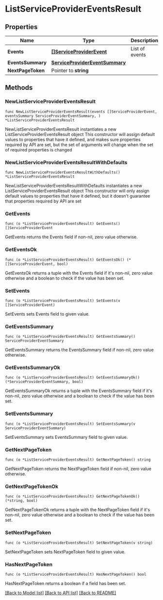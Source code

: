 # ListServiceProviderEventsResult

## Properties

Name | Type | Description | Notes
------------ | ------------- | ------------- | -------------
**Events** | [**[]ServiceProviderEvent**](ServiceProviderEvent.md) | List of events | 
**EventsSummary** | [**ServiceProviderEventSummary**](ServiceProviderEventSummary.md) |  | 
**NextPageToken** | Pointer to **string** |  | [optional] 

## Methods

### NewListServiceProviderEventsResult

`func NewListServiceProviderEventsResult(events []ServiceProviderEvent, eventsSummary ServiceProviderEventSummary, ) *ListServiceProviderEventsResult`

NewListServiceProviderEventsResult instantiates a new ListServiceProviderEventsResult object
This constructor will assign default values to properties that have it defined,
and makes sure properties required by API are set, but the set of arguments
will change when the set of required properties is changed

### NewListServiceProviderEventsResultWithDefaults

`func NewListServiceProviderEventsResultWithDefaults() *ListServiceProviderEventsResult`

NewListServiceProviderEventsResultWithDefaults instantiates a new ListServiceProviderEventsResult object
This constructor will only assign default values to properties that have it defined,
but it doesn't guarantee that properties required by API are set

### GetEvents

`func (o *ListServiceProviderEventsResult) GetEvents() []ServiceProviderEvent`

GetEvents returns the Events field if non-nil, zero value otherwise.

### GetEventsOk

`func (o *ListServiceProviderEventsResult) GetEventsOk() (*[]ServiceProviderEvent, bool)`

GetEventsOk returns a tuple with the Events field if it's non-nil, zero value otherwise
and a boolean to check if the value has been set.

### SetEvents

`func (o *ListServiceProviderEventsResult) SetEvents(v []ServiceProviderEvent)`

SetEvents sets Events field to given value.


### GetEventsSummary

`func (o *ListServiceProviderEventsResult) GetEventsSummary() ServiceProviderEventSummary`

GetEventsSummary returns the EventsSummary field if non-nil, zero value otherwise.

### GetEventsSummaryOk

`func (o *ListServiceProviderEventsResult) GetEventsSummaryOk() (*ServiceProviderEventSummary, bool)`

GetEventsSummaryOk returns a tuple with the EventsSummary field if it's non-nil, zero value otherwise
and a boolean to check if the value has been set.

### SetEventsSummary

`func (o *ListServiceProviderEventsResult) SetEventsSummary(v ServiceProviderEventSummary)`

SetEventsSummary sets EventsSummary field to given value.


### GetNextPageToken

`func (o *ListServiceProviderEventsResult) GetNextPageToken() string`

GetNextPageToken returns the NextPageToken field if non-nil, zero value otherwise.

### GetNextPageTokenOk

`func (o *ListServiceProviderEventsResult) GetNextPageTokenOk() (*string, bool)`

GetNextPageTokenOk returns a tuple with the NextPageToken field if it's non-nil, zero value otherwise
and a boolean to check if the value has been set.

### SetNextPageToken

`func (o *ListServiceProviderEventsResult) SetNextPageToken(v string)`

SetNextPageToken sets NextPageToken field to given value.

### HasNextPageToken

`func (o *ListServiceProviderEventsResult) HasNextPageToken() bool`

HasNextPageToken returns a boolean if a field has been set.


[[Back to Model list]](../README.md#documentation-for-models) [[Back to API list]](../README.md#documentation-for-api-endpoints) [[Back to README]](../README.md)


